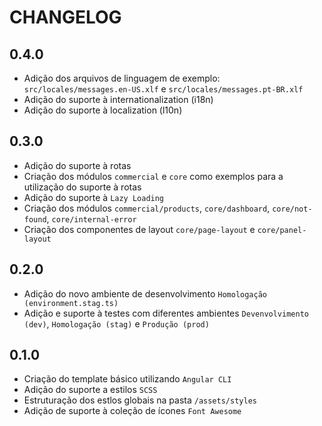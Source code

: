 # CHANGELOG

## 0.4.0

- Adição dos arquivos de linguagem de exemplo: `src/locales/messages.en-US.xlf` e `src/locales/messages.pt-BR.xlf`
- Adição do suporte à internationalization (i18n)
- Adição do suporte à localization (l10n)

## 0.3.0

- Adição do suporte à rotas
- Criação dos módulos `commercial` e `core` como exemplos para a utilização do suporte à rotas
- Adição do suporte à `Lazy Loading`
- Criação dos módulos `commercial/products`, `core/dashboard`, `core/not-found`, `core/internal-error`
- Criação dos componentes de layout `core/page-layout` e `core/panel-layout`

## 0.2.0

- Adição do novo ambiente de desenvolvimento `Homologação (environment.stag.ts)`
- Adição e suporte à testes com diferentes ambientes `Devenvolvimento (dev)`, `Homologação (stag)` e `Produção (prod)`

## 0.1.0

- Criação do template básico utilizando `Angular CLI`
- Adição do suporte a estilos `SCSS`
- Estruturação dos estlos globais na pasta `/assets/styles`
- Adição de suporte à coleção de ícones `Font Awesome`